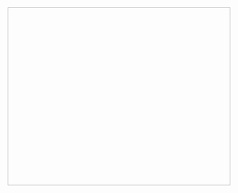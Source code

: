 <center>
<img url="https://encrypted-tbn0.gstatic.com/images?q=tbn:ANd9GcS199FIQH-uI8r4HPV3uVHiNWclfkszRpZrqw&usqp=CAU" alt-text="image" height="400px" width="500px">
</center>
